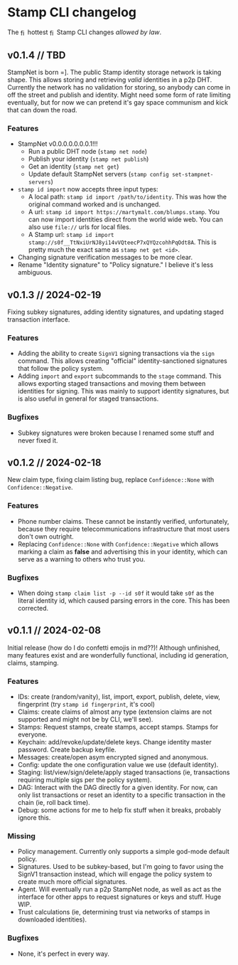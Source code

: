 # Stamp CLI changelog

The
<img style="display: inline-block; width: 0.75rem; height: 1rem; vertical-align: middle;" src="https://stamp-protocol.github.io/assets/images/fireanim.gif" alt="fireee">
hottest
<img style="display: inline-block; width: 0.75rem; height: 1rem; vertical-align: middle;" src="https://stamp-protocol.github.io/assets/images/fireanim.gif" alt="fireee">
Stamp CLI changes *allowed by law*.

## v0.1.4 // TBD

StampNet is born =]. The public Stamp identity storage network is taking shape. This allows storing
and retrieving *valid* identities in a p2p DHT. Currently the network has no validation for storing,
so anybody can come in off the street and publish and identity. Might need some form of rate limiting
eventually, but for now we can pretend it's gay space communism and kick that can down the road.

### Features

- StampNet v0.0.0.0.0.0.0.1!!!
  - Run a public DHT node (`stamp net node`)
  - Publish your identity (`stamp net publish`)
  - Get an identity (`stamp net get`)
  - Update default StampNet servers (`stamp config set-stampnet-servers`)
- `stamp id import` now accepts three input types:
  - A local path: `stamp id import /path/to/identity`. This was how the original command worked and is unchanged.
  - A url: `stamp id import https://martymalt.com/blumps.stamp`. You can now import identities direct from the
    world wide web. You can also use `file://` urls for local files.
  - A Stamp url: `stamp id import stamp://s0f__TtNxiUrNJ8yi14vVQteecP7xQYQzcohhPqOdt8A`. This is pretty much the
    exact same as `stamp net get <id>`.
- Changing signature verification messages to be more clear.
- Rename "Identity signature" to "Policy signature." I believe it's less ambiguous.

## v0.1.3 // 2024-02-19

Fixing subkey signatures, adding identity signatures, and updating staged transaction interface.

### Features

- Adding the ability to create `SignV1` signing transactions via the `sign` command. This allows creating
"official" identity-sanctioned signatures that follow the policy system.
- Adding `import` and `export` subcommands to the `stage` command. This allows exporting staged transactions
and moving them between identities for signing. This was mainly to support identity signatures, but is
also useful in general for staged transactions.

### Bugfixes

- Subkey signatures were broken because I renamed some stuff and never fixed it.

## v0.1.2 // 2024-02-18

New claim type, fixing claim listing bug, replace `Confidence::None` with `Confidence::Negative`.

### Features

- Phone number claims. These cannot be instantly verified, unfortunately, because they require telecommunications
infrastructure that most users don't own outright.
- Replacing `Confidence::None` with `Confidence::Negative` which allows marking a claim as **false** and
advertising this in your identity, which can serve as a warning to others who trust you.

### Bugfixes

- When doing `stamp claim list -p --id s0f` it would take `s0f` as the literal identity id, which
caused parsing errors in the core. This has been corrected.

## v0.1.1 // 2024-02-08

Initial release (how do I do confetti emojis in md??)! Although unfinished, many features exist and
are wonderfully functional, including id generation, claims, stamping.

### Features

- IDs: create (random/vanity), list, import, export, publish, delete, view, fingerprint (try `stamp id fingerprint`, it's cool)
- Claims: create claims of almost any type (extension claims are not supported and might not be by CLI, we'll see).
- Stamps: Request stamps, create stamps, accept stamps. Stamps for everyone.
- Keychain: add/revoke/update/delete keys. Change identity master password. Create backup keyfile.
- Messages: create/open asym encrypted signed and anonymous.
- Config: update the one configuration value we use (default identity).
- Staging: list/view/sign/delete/apply staged transactions (ie, transactions requiring multiple sigs per the policy system).
- DAG: Interact with the DAG directly for a given identity. For now, can only list transactions or reset an identity to a
  specific transaction in the chain (ie, roll back time).
- Debug: some actions for me to help fix stuff when it breaks, probably ignore this.

### Missing

- Policy management. Currently only supports a simple god-mode default policy.
- Signatures. Used to be subkey-based, but I'm going to favor using the SignV1 transaction instead, which will
  engage the policy system to create much more official signatures.
- Agent. Will eventually run a p2p StampNet node, as well as act as the interface for other apps to request signatures or
  keys and stuff. Huge WIP.
- Trust calculations (ie, determining trust via networks of stamps in downloaded identities).

### Bugfixes

- None, it's perfect in every way.


